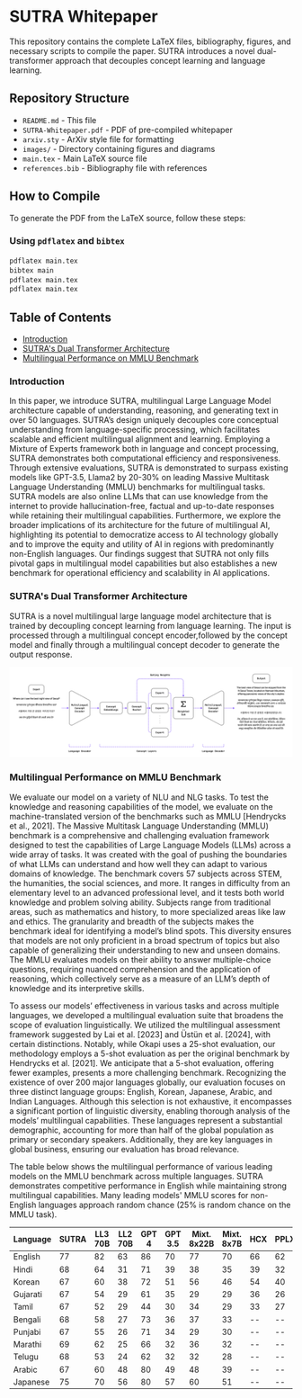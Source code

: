 # SUTRA Whitepaper
This repository contains the complete LaTeX files, bibliography, figures, and necessary scripts to compile the paper. SUTRA introduces a novel dual-transformer approach that decouples concept learning and language learning.


## Repository Structure

- `README.md` - This file
- `SUTRA-Whitepaper.pdf` - PDF of pre-compiled whitepaper
- `arxiv.sty` - ArXiv style file for formatting
- `images/` - Directory containing figures and diagrams
- `main.tex` - Main LaTeX source file
- `references.bib` - Bibliography file with references

## How to Compile

To generate the PDF from the LaTeX source, follow these steps:

### Using `pdflatex` and `bibtex`
```sh
pdflatex main.tex
bibtex main
pdflatex main.tex
pdflatex main.tex
```

## Table of Contents
- [Introduction](#Introduction)
- [SUTRA's Dual Transformer Architecture](#sutra-models-comes-in-multiple-flavors)
- [Multilingual Performance on MMLU Benchmark](#repository-structure)

### Introduction

In this paper, we introduce SUTRA, multilingual Large Language Model architecture capable
of understanding, reasoning, and generating text in over 50 languages. SUTRA’s design uniquely
decouples core conceptual understanding from language-specific processing, which facilitates scalable
and efficient multilingual alignment and learning. Employing a Mixture of Experts framework
both in language and concept processing, SUTRA demonstrates both computational efficiency and
responsiveness. Through extensive evaluations, SUTRA is demonstrated to surpass existing models
like GPT-3.5, Llama2 by 20-30% on leading Massive Multitask Language Understanding (MMLU)
benchmarks for multilingual tasks. SUTRA models are also online LLMs that can use knowledge
from the internet to provide hallucination-free, factual and up-to-date responses while retaining their
multilingual capabilities. Furthermore, we explore the broader implications of its architecture for the
future of multilingual AI, highlighting its potential to democratize access to AI technology globally
and to improve the equity and utility of AI in regions with predominantly non-English languages.
Our findings suggest that SUTRA not only fills pivotal gaps in multilingual model capabilities but
also establishes a new benchmark for operational efficiency and scalability in AI applications.


### SUTRA's Dual Transformer Architecture

SUTRA is a novel multilingual large language model architecture that is trained by decoupling concept
learning from language learning. The input is processed through a multilingual concept encoder,followed by the
concept model and finally through a multilingual concept decoder to generate the output response.

![SUTRA Dual Transformer Architecture](images/inference_pass.png)

### Multilingual Performance on MMLU Benchmark

We evaluate our model on a variety of NLU and NLG tasks. To test the knowledge and reasoning capabilities of the model, we evaluate on the machine-translated version of the benchmarks such as MMLU [Hendrycks et al., 2021]. The Massive Multitask Language Understanding (MMLU) benchmark is a comprehensive and challenging evaluation framework designed to test the capabilities of Large Language Models (LLMs) across a wide array of tasks. It was created with the goal of pushing the boundaries of what LLMs can understand and how well they can adapt to various domains of knowledge. The benchmark covers 57 subjects across STEM, the humanities, the social sciences, and more. It ranges in difficulty from an elementary level to an advanced professional level, and it tests both world knowledge and problem solving ability. Subjects range from traditional areas, such as mathematics and history, to more specialized areas like law and ethics. The granularity and breadth of the subjects makes the benchmark ideal for identifying a model’s blind spots. This diversity ensures that models are not only proficient in a broad spectrum of topics but also capable of generalizing their understanding to new and unseen domains. The MMLU evaluates models on their ability to answer multiple-choice questions, requiring nuanced comprehension and the application of reasoning, which collectively serve as a measure of an LLM’s depth of knowledge and its interpretive skills.

To assess our models’ effectiveness in various tasks and across multiple languages, we developed a multilingual evaluation suite that broadens the scope of evaluation linguistically. We utilized the multilingual assessment framework suggested by Lai et al. [2023] and Üstün et al. [2024], with certain distinctions. Notably, while Okapi uses a 25-shot evaluation, our methodology employs a 5-shot evaluation as per the original benchmark by Hendrycks et al. [2021]. We anticipate that a 5-shot evaluation, offering fewer examples, presents a more challenging benchmark. Recognizing the existence of over 200 major languages globally, our evaluation focuses on three distinct language groups: English, Korean, Japanese, Arabic, and Indian Languages. Although this selection is not exhaustive, it encompasses a significant portion of linguistic diversity, enabling thorough analysis of the models’ multilingual capabilities. These languages represent a substantial demographic, accounting for more than half of the global population as primary or secondary speakers. Additionally, they are key languages in global business, ensuring our evaluation has broad relevance. 

The table below shows the multilingual performance of various leading models on the MMLU benchmark across multiple languages. SUTRA demonstrates competitive performance in English while maintaining strong multilingual capabilities. Many leading models' MMLU scores for non-English languages approach random chance (25% is random chance on the MMLU task).

| **Language**  | **SUTRA** | **LL3 70B** | **LL2 70B** | **GPT 4** | **GPT 3.5** | **Mixt. 8x22B** | **Mixt. 8x7B** | **HCX** | **PPLX** |
|--------------|----------|------------|------------|----------|------------|----------------|----------------|--------|--------|
| English      | 77       | 82         | 63         | 86       | 70         | 77             | 70             | 66     | 62     |
| Hindi        | 68       | 64         | 31         | 71       | 39         | 38             | 35             | 39     | 32     |
| Korean       | 67       | 60         | 38         | 72       | 51         | 56             | 46             | 54     | 40     |
| Gujarati     | 67       | 54         | 29         | 61       | 35         | 29             | 29             | 36     | 26     |
| Tamil        | 67       | 52         | 29         | 44       | 30         | 34             | 29             | 33     | 27     |
| Bengali      | 68       | 58         | 27         | 73       | 36         | 37             | 33             | --     | --     |
| Punjabi      | 67       | 55         | 26         | 71       | 34         | 29             | 30             | --     | --     |
| Marathi      | 69       | 62         | 25         | 66       | 32         | 36             | 32             | --     | --     |
| Telugu       | 68       | 53         | 24         | 62       | 32         | 32             | 28             | --     | --     |
| Arabic       | 67       | 60         | 48         | 80       | 49         | 48             | 39             | --     | --     |
| Japanese     | 75       | 70         | 56         | 80       | 57         | 60             | 51             | --     | --     |

